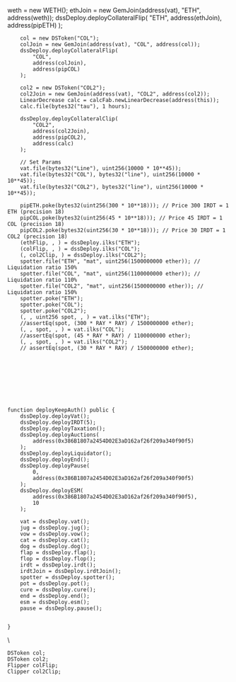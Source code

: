 weth = new WETH();
ethJoin = new GemJoin(address(vat), "ETH", address(weth));
dssDeploy.deployCollateralFlip(
"ETH",
address(ethJoin),
address(pipETH)
);

        col = new DSToken("COL");
        colJoin = new GemJoin(address(vat), "COL", address(col));
        dssDeploy.deployCollateralFlip(
            "COL",
            address(colJoin),
            address(pipCOL)
        );

        col2 = new DSToken("COL2");
        col2Join = new GemJoin(address(vat), "COL2", address(col2));
        LinearDecrease calc = calcFab.newLinearDecrease(address(this));
        calc.file(bytes32("tau"), 1 hours);

        dssDeploy.deployCollateralClip(
            "COL2",
            address(col2Join),
            address(pipCOL2),
            address(calc)
        );

        // Set Params
        vat.file(bytes32("Line"), uint256(10000 * 10**45));
        vat.file(bytes32("COL"), bytes32("line"), uint256(10000 * 10**45));
        vat.file(bytes32("COL2"), bytes32("line"), uint256(10000 * 10**45));

        pipETH.poke(bytes32(uint256(300 * 10**18))); // Price 300 IRDT = 1 ETH (precision 18)
        pipCOL.poke(bytes32(uint256(45 * 10**18))); // Price 45 IRDT = 1 COL (precision 18)
        pipCOL2.poke(bytes32(uint256(30 * 10**18))); // Price 30 IRDT = 1 COL2 (precision 18)
        (ethFlip, , ) = dssDeploy.ilks("ETH");
        (colFlip, , ) = dssDeploy.ilks("COL");
        (, col2Clip, ) = dssDeploy.ilks("COL2");
        spotter.file("ETH", "mat", uint256(1500000000 ether)); // Liquidation ratio 150%
        spotter.file("COL", "mat", uint256(1100000000 ether)); // Liquidation ratio 110%
        spotter.file("COL2", "mat", uint256(1500000000 ether)); // Liquidation ratio 150%
        spotter.poke("ETH");
        spotter.poke("COL");
        spotter.poke("COL2");
        (, , uint256 spot, , ) = vat.ilks("ETH");
        //assertEq(spot, (300 * RAY * RAY) / 1500000000 ether);
        (, , spot, , ) = vat.ilks("COL");
        //assertEq(spot, (45 * RAY * RAY) / 1100000000 ether);
        (, , spot, , ) = vat.ilks("COL2");
        // assertEq(spot, (30 * RAY * RAY) / 1500000000 ether);









    function deployKeepAuth() public {
        dssDeploy.deployVat();
        dssDeploy.deployIRDT(5);
        dssDeploy.deployTaxation();
        dssDeploy.deployAuctions(
            address(0x386B1807a2454D02E3aD162af26f209a340f90f5)
        );
        dssDeploy.deployLiquidator();
        dssDeploy.deployEnd();
        dssDeploy.deployPause(
            0,
            address(0x386B1807a2454D02E3aD162af26f209a340f90f5)
        );
        dssDeploy.deployESM(
            address(0x386B1807a2454D02E3aD162af26f209a340f90f5),
            10
        );

        vat = dssDeploy.vat();
        jug = dssDeploy.jug();
        vow = dssDeploy.vow();
        cat = dssDeploy.cat();
        dog = dssDeploy.dog();
        flap = dssDeploy.flap();
        flop = dssDeploy.flop();
        irdt = dssDeploy.irdt();
        irdtJoin = dssDeploy.irdtJoin();
        spotter = dssDeploy.spotter();
        pot = dssDeploy.pot();
        cure = dssDeploy.cure();
        end = dssDeploy.end();
        esm = dssDeploy.esm();
        pause = dssDeploy.pause();


    }

\

    DSToken col;
    DSToken col2;
    Flipper colFlip;
    Clipper col2Clip;
